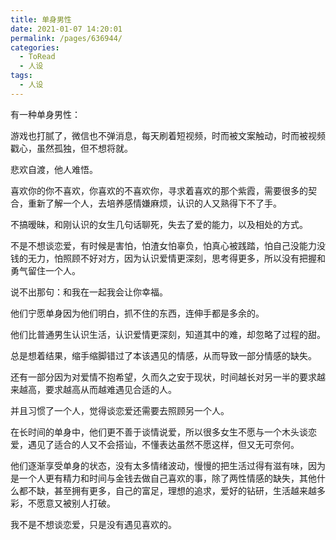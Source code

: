 ```yaml
---
title: 单身男性
date: 2021-01-07 14:20:01
permalink: /pages/636944/
categories:
  - ToRead
  - 人设
tags:
  - 人设
---
```





有一种单身男性：



游戏也打腻了，微信也不弹消息，每天刷着短视频，时而被文案触动，时而被视频戳心，虽然孤独，但不想将就。

悲欢自渡，他人难悟。

喜欢你的你不喜欢，你喜欢的不喜欢你，寻求着喜欢的那个紫霞，需要很多的契合，重新了解一个人，去培养感情嫌麻烦，认识的人又熟得下不了手。

不搞暧昧，和刚认识的女生几句话聊死，失去了爱的能力，以及相处的方式。



不是不想谈恋爱，有时候是害怕，怕渣女怕辜负，怕真心被践踏，怕自己没能力没钱的无力，怕照顾不好对方，因为认识爱情更深刻，思考得更多，所以没有把握和勇气留住一个人。

说不出那句：和我在一起我会让你幸福。



他们宁愿单身因为他们明白，抓不住的东西，连伸手都是多余的。

他们比普通男生认识生活，认识爱情更深刻，知道其中的难，却忽略了过程的甜。

总是想着结果，缩手缩脚错过了本该遇见的情感，从而导致一部分情感的缺失。



还有一部分因为对爱情不抱希望，久而久之安于现状，时间越长对另一半的要求越来越高，要求越高从而越难遇见合适的人。

并且习惯了一个人，觉得谈恋爱还需要去照顾另一个人。



在长时间的单身中，他们更不善于谈情说爱，所以很多女生不愿与一个木头谈恋爱，遇见了适合的人又不会搭讪，不懂表达虽然不愿这样，但又无可奈何。



他们逐渐享受单身的状态，没有太多情绪波动，慢慢的把生活过得有滋有味，因为是一个人更有精力和时间与金钱去做自己喜欢的事，除了两性情感的缺失，其他什么都不缺，甚至拥有更多，自己的富足，理想的追求，爱好的钻研，生活越来越多彩，不愿意又被别人打破。



我不是不想谈恋爱，只是没有遇见喜欢的。